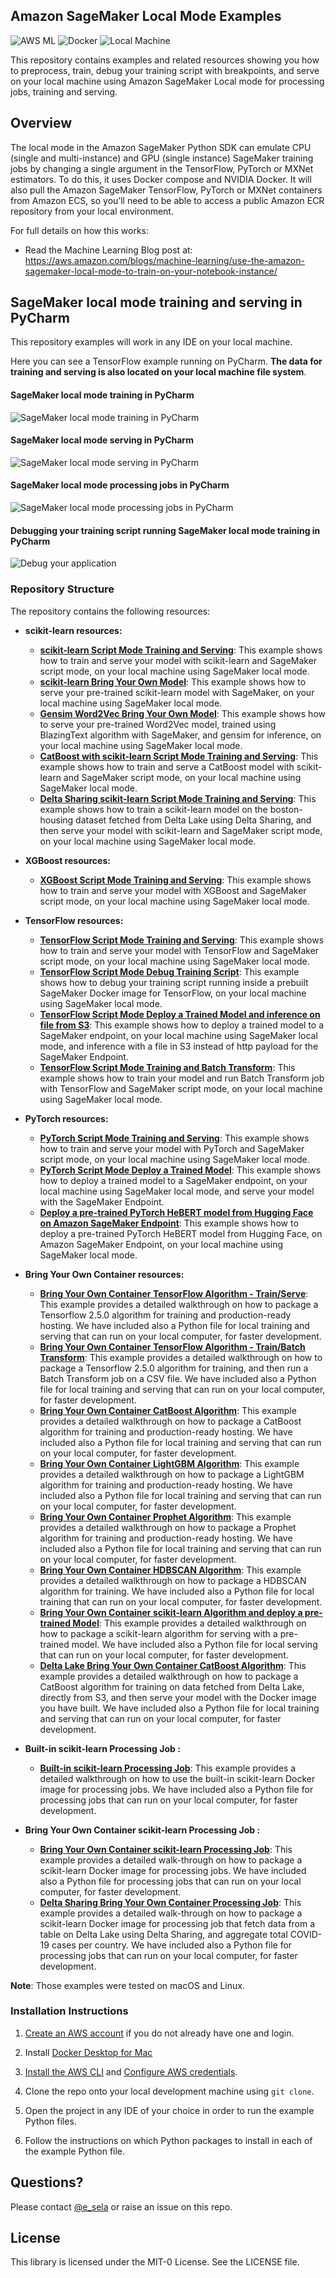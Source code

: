 ## Amazon SageMaker Local Mode Examples
![AWS ML](img/aws_ml.png) ![Docker](img/docker.png) ![Local Machine](img/local_machine.png) 

This repository contains examples and related resources showing you how to preprocess, train, debug your training script with breakpoints, and serve on your local machine using Amazon SageMaker Local mode for processing jobs, training and serving. 

## Overview

The local mode in the Amazon SageMaker Python SDK can emulate CPU (single and multi-instance) and GPU (single instance) SageMaker training jobs by changing a single argument in the TensorFlow, PyTorch or MXNet estimators.  To do this, it uses Docker compose and NVIDIA Docker.  It will also pull the Amazon SageMaker TensorFlow, PyTorch or MXNet containers from Amazon ECS, so you’ll need to be able to access a public Amazon ECR repository from your local environment.

For full details on how this works:

- Read the Machine Learning Blog post at: https://aws.amazon.com/blogs/machine-learning/use-the-amazon-sagemaker-local-mode-to-train-on-your-notebook-instance/

## SageMaker local mode training and serving in PyCharm
This repository examples will work in any IDE on your local machine. 

Here you can see a TensorFlow example running on PyCharm. **The data for training and serving is also located on your local machine file system**.

#### SageMaker local mode training in PyCharm

![SageMaker local mode training in PyCharm](img/pycharm_sagemaker_local_training.png)

#### SageMaker local mode serving in PyCharm

![SageMaker local mode serving in PyCharm](img/pycharm_sagemaker_local_serving.png)

#### SageMaker local mode processing jobs in PyCharm

![SageMaker local mode processing jobs in PyCharm](img/pycharm_sagemaker_local_processing_jobs.png)

#### Debugging your training script running SageMaker local mode training in PyCharm

![Debug your application](img/debug_your_application_2.png)


### Repository Structure

The repository contains the following resources:

- **scikit-learn resources:**  

  - [**scikit-learn Script Mode Training and Serving**](scikit_learn_script_mode_local_training_and_serving):  This example shows how to train and serve your model with scikit-learn and SageMaker script mode, on your local machine using SageMaker local mode.
  - [**scikit-learn Bring Your Own Model**](scikit_learn_bring_your_own_model_local_serving):  This example shows how to serve your pre-trained scikit-learn model with SageMaker, on your local machine using SageMaker local mode.
  - [**Gensim Word2Vec Bring Your Own Model**](gensim_with_word2vec_model_artifacts_local_serving):  This example shows how to serve your pre-trained Word2Vec model, trained using BlazingText algorithm with SageMaker, and gensim for inference, on your local machine using SageMaker local mode.
  - [**CatBoost with scikit-learn Script Mode Training and Serving**](catboost_scikit_learn_script_mode_local_training_and_serving):  This example shows how to train and serve a CatBoost model with scikit-learn and SageMaker script mode, on your local machine using SageMaker local mode.
  - [**Delta Sharing scikit-learn Script Mode Training and Serving**](delta_sharing_scikit_learn_local_training_and_serving):  This example shows how to train a scikit-learn model on the boston-housing dataset fetched from Delta Lake using Delta Sharing, and then serve your model with scikit-learn and SageMaker script mode, on your local machine using SageMaker local mode.

- **XGBoost resources:**  

  - [**XGBoost Script Mode Training and Serving**](xgboost_script_mode_local_training_and_serving):  This example shows how to train and serve your model with XGBoost and SageMaker script mode, on your local machine using SageMaker local mode.

- **TensorFlow resources:**  

  - [**TensorFlow Script Mode Training and Serving**](tensorflow_script_mode_local_training_and_serving):  This example shows how to train and serve your model with TensorFlow and SageMaker script mode, on your local machine using SageMaker local mode.
  - [**TensorFlow Script Mode Debug Training Script**](tensorflow_script_mode_debug_local_training):  This example shows how to debug your training script running inside a prebuilt SageMaker Docker image for TensorFlow, on your local machine using SageMaker local mode.
  - [**TensorFlow Script Mode Deploy a Trained Model and inference on file from S3**](tensorflow_script_mode_local_model_inference):  This example shows how to deploy a trained model to a SageMaker endpoint, on your local machine using SageMaker local mode, and inference with a file in S3 instead of http payload for the SageMaker Endpoint.
  - [**TensorFlow Script Mode Training and Batch Transform**](tensorflow_script_mode_california_housing_local_training_and_batch_transform):  This example shows how to train your model and run Batch Transform job with TensorFlow and SageMaker script mode, on your local machine using SageMaker local mode.
  
- **PyTorch resources:**  

  - [**PyTorch Script Mode Training and Serving**](pytorch_script_mode_local_training_and_serving):  This example shows how to train and serve your model with PyTorch and SageMaker script mode, on your local machine using SageMaker local mode.
  - [**PyTorch Script Mode Deploy a Trained Model**](pytorch_script_mode_local_model_inference):  This example shows how to deploy a trained model to a SageMaker endpoint, on your local machine using SageMaker local mode, and serve your model with the SageMaker Endpoint.
  - [**Deploy a pre-trained PyTorch HeBERT model from Hugging Face on Amazon SageMaker Endpoint**](huggingface_hebert_sentiment_analysis_local_serving):  This example shows how to deploy a pre-trained PyTorch HeBERT model from Hugging Face, on Amazon SageMaker Endpoint, on your local machine using SageMaker local mode.
  
- **Bring Your Own Container resources:**  

  - [**Bring Your Own Container TensorFlow Algorithm - Train/Serve**](tensorflow_bring_your_own_california_housing_local_training_and_serving):  This example provides a detailed walkthrough on how to package a Tensorflow 2.5.0 algorithm for training and production-ready hosting. We have included also a Python file for local training and serving that can run on your local computer, for faster development.
  - [**Bring Your Own Container TensorFlow Algorithm - Train/Batch Transform**](tensorflow_bring_your_own_california_housing_local_training_and_batch_transform):  This example provides a detailed walkthrough on how to package a Tensorflow 2.5.0 algorithm for training, and then run a Batch Transform job on a CSV file. We have included also a Python file for local training and serving that can run on your local computer, for faster development.  
  - [**Bring Your Own Container CatBoost Algorithm**](catboost_bring_your_own_container_local_training_and_serving):  This example provides a detailed walkthrough on how to package a CatBoost algorithm for training and production-ready hosting. We have included also a Python file for local training and serving that can run on your local computer, for faster development.    
  - [**Bring Your Own Container LightGBM Algorithm**](lightgbm_bring_your_own_container_local_training_and_serving):  This example provides a detailed walkthrough on how to package a LightGBM algorithm for training and production-ready hosting. We have included also a Python file for local training and serving that can run on your local computer, for faster development.
  - [**Bring Your Own Container Prophet Algorithm**](prophet_bring_your_own_container_local_training_and_serving):  This example provides a detailed walkthrough on how to package a Prophet algorithm for training and production-ready hosting. We have included also a Python file for local training and serving that can run on your local computer, for faster development.
  - [**Bring Your Own Container HDBSCAN Algorithm**](hdbscan_bring_your_own_container_local_training):  This example provides a detailed walkthrough on how to package a HDBSCAN algorithm for training. We have included also a Python file for local training that can run on your local computer, for faster development.
  - [**Bring Your Own Container scikit-learn Algorithm and deploy a pre-trained Model**](scikit_learn_bring_your_own_container_and_own_model_local_serving):  This example provides a detailed walkthrough on how to package a scikit-learn algorithm for serving with a pre-trained model. We have included also a Python file for local serving that can run on your local computer, for faster development.
  - [**Delta Lake Bring Your Own Container CatBoost Algorithm**](delta_lake_bring_your_own_container_local_training_and_serving):  This example provides a detailed walkthrough on how to package a CatBoost algorithm for training on data fetched from Delta Lake, directly from S3, and then serve your model with the Docker image you have built. We have included also a Python file for local training and serving that can run on your local computer, for faster development.  

- **Built-in scikit-learn Processing Job :**  

  - [**Built-in scikit-learn Processing Job**](scikit_learn_local_processing):  This example provides a detailed walkthrough on how to use the built-in scikit-learn Docker image for processing jobs. We have included also a Python file for processing jobs that can run on your local computer, for faster development.

- **Bring Your Own Container scikit-learn Processing Job :**  

  - [**Bring Your Own Container scikit-learn Processing Job**](scikit_learn_bring_your_own_container_local_processing):  This example provides a detailed walk-through on how to package a scikit-learn Docker image for processing jobs. We have included also a Python file for processing jobs that can run on your local computer, for faster development.
  - [**Delta Sharing Bring Your Own Container Processing Job**](delta_sharing_bring_your_own_container_local_processing):  This example provides a detailed walk-through on how to package a scikit-learn Docker image for processing job that fetch data from a table on Delta Lake using Delta Sharing, and aggregate total COVID-19 cases per country. We have included also a Python file for processing jobs that can run on your local computer, for faster development.
    
**Note**: Those examples were tested on macOS and Linux.

### Installation Instructions

1. [Create an AWS account](https://portal.aws.amazon.com/gp/aws/developer/registration/index.html) if you do not already have one and login.

2. Install [Docker Desktop for Mac](https://hub.docker.com/editions/community/docker-ce-desktop-mac)

3. [Install the AWS CLI](https://docs.aws.amazon.com/cli/latest/userguide/install-cliv2-mac.html#cliv2-mac-install-gui) and [Configure AWS credentials](https://docs.aws.amazon.com/cli/latest/userguide/cli-configure-quickstart.html#cli-configure-quickstart-config).

4. Clone the repo onto your local development machine using `git clone`.

5. Open the project in any IDE of your choice in order to run the example Python files.

6. Follow the instructions on which Python packages to install in each of the example Python file.

## Questions?

Please contact [@e_sela](https://twitter.com/e_sela) or raise an issue on this repo.

## License

This library is licensed under the MIT-0 License. See the LICENSE file.
